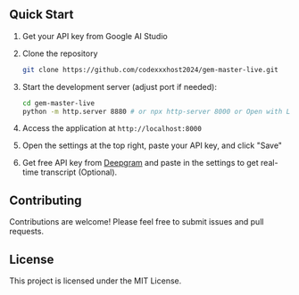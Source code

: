 ## Quick Start

1. Get your API key from Google AI Studio
2. Clone the repository

   ```bash
   git clone https://github.com/codexxxhost2024/gem-master-live.git
   ```

3. Start the development server (adjust port if needed):

   ```bash
   cd gem-master-live
   python -m http.server 8880 # or npx http-server 8000 or Open with Live Server extension for VS Code
   ```

4. Access the application at `http://localhost:8000`

5. Open the settings at the top right, paste your API key, and click "Save"
6. Get free API key from [Deepgram](https://deepgram.com/pricing) and paste in the settings to get real-time transcript (Optional).

## Contributing

Contributions are welcome! Please feel free to submit issues and pull requests.

## License

This project is licensed under the MIT License.
